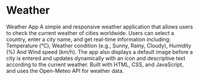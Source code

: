 # Weather
Weather App 
A simple and responsive weather application that allows users to check the current weather of cities worldwide. Users can select a country, enter a city name, and get real-time information including:  Temperature (°C), Weather condition (e.g., Sunny, Rainy, Cloudy), Humidity (%) And Wind speed (km/h).
The app also displays a default image before a city is entered and updates dynamically with an icon and descriptive text according to the current weather. Built with HTML, CSS, and JavaScript, and uses the Open-Meteo API for weather data.
